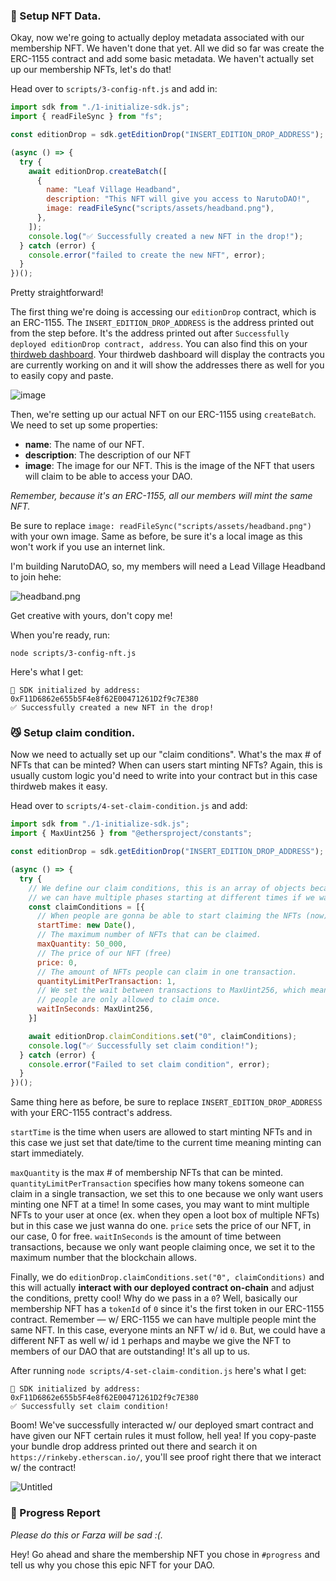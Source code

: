 ### 👾 Setup NFT Data.

Okay, now we're going to actually deploy metadata associated with our membership NFT. We haven't done that yet. All we did so far was create the ERC-1155 contract and add some basic metadata. We haven't actually set up our membership NFTs, let's do that!

Head over to `scripts/3-config-nft.js` and add in:

```jsx
import sdk from "./1-initialize-sdk.js";
import { readFileSync } from "fs";

const editionDrop = sdk.getEditionDrop("INSERT_EDITION_DROP_ADDRESS");

(async () => {
  try {
    await editionDrop.createBatch([
      {
        name: "Leaf Village Headband",
        description: "This NFT will give you access to NarutoDAO!",
        image: readFileSync("scripts/assets/headband.png"),
      },
    ]);
    console.log("✅ Successfully created a new NFT in the drop!");
  } catch (error) {
    console.error("failed to create the new NFT", error);
  }
})();
```

Pretty straightforward!

The first thing we're doing is accessing our `editionDrop` contract, which is an ERC-1155. The `INSERT_EDITION_DROP_ADDRESS` is the address printed out from the step before. It's the address printed out after `Successfully deployed editionDrop contract, address`.
You can also find this on your [thirdweb dashboard](https://thirdweb.com/dashboard?utm_source=buildspace). Your thirdweb dashboard will display the contracts you are currently working on and it will show the addresses there as well for you to easily copy and paste.

![image](https://i.imgur.com/nzvJpQb.png)


Then, we're setting up our actual NFT on our ERC-1155 using `createBatch`. We need to set up some properties:

- **name**: The name of our NFT.
- **description**: The description of our NFT
- **image**: The image for our NFT. This is the image of the NFT that users will claim to be able to access your DAO.

*Remember, because it's an ERC-1155, all our members will mint the same NFT.*

Be sure to replace `image: readFileSync("scripts/assets/headband.png")` with your own image. Same as before, be sure it's a local image as this won't work if you use an internet link.

I'm building NarutoDAO, so, my members will need a Lead Village Headband to join hehe:

![headband.png](https://i.imgur.com/1F5I12o.png)

Get creative with yours, don't copy me!

When you're ready, run:

```plaintext
node scripts/3-config-nft.js
```

Here's what I get:

```plaintext
👋 SDK initialized by address: 0xF11D6862e655b5F4e8f62E00471261D2f9c7E380
✅ Successfully created a new NFT in the drop!
```

### 😼 Setup claim condition.

Now we need to actually set up our "claim conditions". What's the max # of NFTs that can be minted? When can users start minting NFTs? Again, this is usually custom logic you'd need to write into your contract but in this case thirdweb makes it easy. 

Head over to `scripts/4-set-claim-condition.js` and add:

```jsx
import sdk from "./1-initialize-sdk.js";
import { MaxUint256 } from "@ethersproject/constants";

const editionDrop = sdk.getEditionDrop("INSERT_EDITION_DROP_ADDRESS");

(async () => {
  try {
    // We define our claim conditions, this is an array of objects because
    // we can have multiple phases starting at different times if we want to
    const claimConditions = [{
      // When people are gonna be able to start claiming the NFTs (now)
      startTime: new Date(),
      // The maximum number of NFTs that can be claimed.
      maxQuantity: 50_000,
      // The price of our NFT (free)
      price: 0,
      // The amount of NFTs people can claim in one transaction.
      quantityLimitPerTransaction: 1,
      // We set the wait between transactions to MaxUint256, which means
      // people are only allowed to claim once.
      waitInSeconds: MaxUint256,
    }]

    await editionDrop.claimConditions.set("0", claimConditions);
    console.log("✅ Successfully set claim condition!");
  } catch (error) {
    console.error("Failed to set claim condition", error);
  }
})();
```

Same thing here as before, be sure to replace `INSERT_EDITION_DROP_ADDRESS` with your ERC-1155 contract's address.

`startTime` is the time when users are allowed to start minting NFTs and in this case we just set that date/time to the current time meaning minting can start immediately.

`maxQuantity` is the max # of membership NFTs that can be minted. `quantityLimitPerTransaction` specifies how many tokens someone can claim in a single transaction, we set this to one because we only want users minting one NFT at a time! In some cases, you may want to mint multiple NFTs to your user at once (ex. when they open a loot box of multiple NFTs) but in this case we just wanna do one. `price` sets the price of our NFT, in our case, 0 for free. `waitInSeconds` is the amount of time between transactions, because we only want people claiming once, we set it to the maximum number that the blockchain allows.

Finally, we do `editionDrop.claimConditions.set("0", claimConditions)` and this will actually **interact with our deployed contract on-chain** and adjust the conditions, pretty cool! Why do we pass in a `0`? Well, basically our membership NFT has a `tokenId` of `0` since it's the first token in our ERC-1155 contract. Remember — w/ ERC-1155 we can have multiple people mint the same NFT. In this case, everyone mints an NFT w/ id `0`. But, we could have a different NFT as well w/ id `1` perhaps and maybe we give the NFT to members of our DAO that are outstanding! It's all up to us.

After running `node scripts/4-set-claim-condition.js` here's what I get:

```
👋 SDK initialized by address: 0xF11D6862e655b5F4e8f62E00471261D2f9c7E380
✅ Successfully set claim condition!
```

Boom! We've successfully interacted w/ our deployed smart contract and have given our NFT certain rules it must follow, hell yea! If you copy-paste your bundle drop address printed out there and search it on `https://rinkeby.etherscan.io/`, you'll see proof right there that we interact w/ the contract!

![Untitled](https://i.imgur.com/6sRMQpA.png)

### 🚨 Progress Report

*Please do this or Farza will be sad :(.*

Hey! Go ahead and share the membership NFT you chose in `#progress` and tell us why you chose this epic NFT for your DAO.
